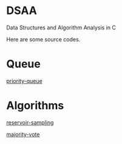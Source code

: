 DSAA
====

Data Structures and Algorithm Analysis in C

Here are some source codes.


# Queue
[priority-queue](./Queue/PriorityQueue.md)

# Algorithms

[reservoir-sampling](./alg4/Reservoir_Sampling.md)

[majority-vote](./alg4/MajorityVote.md)
